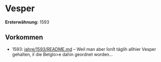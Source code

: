 # Vesper

**Ersterwähnung:** 1593

## Vorkommen
- 1593: [jahre/1593/README.md](../jahre/1593/README.md) – Weil man aber ſonſt
täglih allhier Vesper gehalten, iſ die Betglo>e dahin
geordnet worden...
